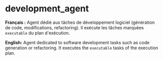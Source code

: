# development_agent

**Français :** Agent dédié aux tâches de développement logiciel (génération de code, modifications, refactoring). Il exécute les tâches marquées `executable` du plan d'exécution.

**English:** Agent dedicated to software development tasks such as code generation or refactoring. It executes the `executable` tasks of the execution plan.
